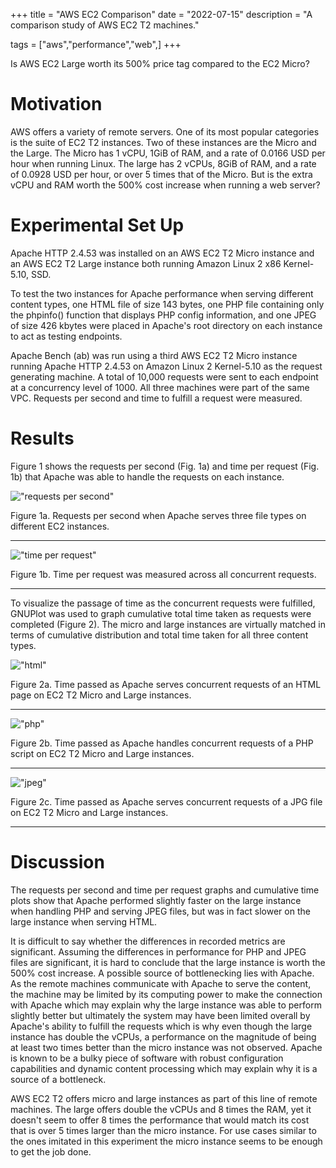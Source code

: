 +++
title = "AWS EC2 Comparison"
date = "2022-07-15"
description = "A comparison study of AWS EC2 T2 machines."

tags = ["aws","performance","web",]
+++


Is AWS EC2 Large worth its 500% price tag compared to the EC2 Micro?


# Motivation

AWS offers a variety of remote servers. One of its most popular categories is the suite of EC2 T2 instances. Two of these instances are the Micro and the Large. The Micro has 1 vCPU, 1GiB of RAM, and a rate of 0.0166 USD per hour when running Linux. The large has 2 vCPUs, 8GiB of RAM, and a rate of 0.0928 USD per hour, or over 5 times that of the Micro. But is the extra vCPU and RAM worth the 500% cost increase when running a web server?


# Experimental Set Up

Apache HTTP 2.4.53 was installed on an AWS EC2 T2 Micro instance and an AWS EC2 T2 Large instance both running Amazon Linux 2 x86 Kernel-5.10, SSD.

To test the two instances for Apache performance when serving different content types, one HTML file of size 143 bytes, one PHP file containing only the phpinfo() function that displays PHP config information, and one JPEG of size 426 kbytes were placed in Apache's root directory on each instance to act as testing endpoints.

Apache Bench (ab) was run using a third AWS EC2 T2 Micro instance running Apache HTTP 2.4.53 on Amazon Linux 2 Kernel-5.10 as the request generating machine. A total of 10,000 requests were sent to each endpoint at a concurrency level of 1000. All three machines were part of the same VPC. Requests per second and time to fulfill a request were measured.


# Results

Figure 1 shows the requests per second (Fig. 1a) and time per request (Fig. 1b) that Apache was able to handle the requests on each instance.

!["requests per second"](/blog/images/aws/requests.png)

Figure 1a. Requests per second when Apache serves three file types on different EC2 instances. 

---

!["time per request"](/blog/images/aws/time.png)

Figure 1b. Time per request was measured across all concurrent requests.

---

To visualize the passage of time as the concurrent requests were fulfilled, GNUPlot was used to graph cumulative total time taken as requests were completed (Figure 2). The micro and large instances are virtually matched in terms of cumulative distribution and total time taken for all three content types.

!["html"](/blog/images/aws/html.png)
       
Figure 2a. Time passed as Apache serves concurrent requests of an HTML page on EC2 T2 Micro and Large instances.

---
       
!["php"](/blog/images/aws/php.png)

Figure 2b. Time passed as Apache handles concurrent requests of a PHP script on EC2 T2 Micro and Large instances. 

---
       
!["jpeg"](/blog/images/aws/jpeg.png)

Figure 2c. Time passed as Apache serves concurrent requests of a JPG file on EC2 T2 Micro and Large instances.

---
      

# Discussion

The requests per second and time per request graphs and cumulative time plots show that Apache performed slightly faster on the large instance when handling PHP and serving JPEG files, but was in fact slower on the large instance when serving HTML.

It is difficult to say whether the differences in recorded metrics are significant. Assuming the differences in performance for PHP and JPEG files are significant, it is hard to conclude that the large instance is worth the 500% cost increase. A possible source of bottlenecking lies with Apache. As the remote machines communicate with Apache to serve the content, the machine may be limited by its computing power to make the connection with Apache which may explain why the large instance was able to perform slightly better but ultimately the system may have been limited overall by Apache's ability to fulfill the requests which is why even though the large instance has double the vCPUs, a performance on the magnitude of being at least two times better than the micro instance was not observed. Apache is known to be a bulky piece of software with robust configuration capabilities and dynamic content processing which may explain why it is a source of a bottleneck.

AWS EC2 T2 offers micro and large instances as part of this line of remote machines. The large offers double the vCPUs and 8 times the RAM, yet it doesn't seem to offer 8 times the performance that would match its cost that is over 5 times larger than the micro instance. For use cases similar to the ones imitated in this experiment the micro instance seems to be enough to get the job done.